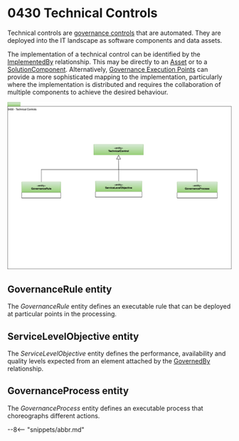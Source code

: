 <!-- SPDX-License-Identifier: CC-BY-4.0 -->
<!-- Copyright Contributors to the ODPi Egeria project. -->

# 0430 Technical Controls

Technical controls are [governance controls](/types/4/0420-Governance-Controls) that are automated.  They are deployed into
the IT landscape as software components and data assets. 

The implementation of a technical control can be identified by the [ImplementedBy](/types/7/0737-Solution-Implementation) relationship.  This may be directly to an [Asset](/types/0/0010-Base-Model) or to a [SolutionComponent](/types/7/0730-Solution-Components).
Alternatively, [Governance Execution Points](/types/4/0460-Governance-Execution-Points) can provide a more sophisticated mapping to the implementation, particularly where the implementation is distributed and requires the collaboration of multiple components to achieve the desired behaviour.

![UML](0430-Technical-Controls.svg)


## GovernanceRule entity

The *GovernanceRule* entity defines an executable rule that can be deployed at particular points in the processing. 

## ServiceLevelObjective entity

The *ServiceLevelObjective* entity defines the performance, availability and quality levels expected from an element attached by the [GovernedBy](/types/4/0401-Governance-Definitions) relationship.

## GovernanceProcess entity

The *GovernanceProcess* entity defines an executable process that choreographs different actions.

--8<-- "snippets/abbr.md"